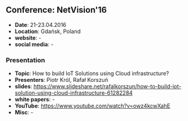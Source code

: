 ## Conference: NetVision'16

* **Date**: 21-23.04.2016
* **Location**: Gdańsk, Poland
* **website**: -
* **social media**: -

### Presentation

* **Topic**: How to build IoT Solutions using Cloud infrastructure?
* **Presenters**: Piotr Król, Rafał Korszuń
* **slides**: https://www.slideshare.net/rafalkorszun/how-to-build-iot-solution-using-cloud-infrastructure-61282284
* **white papers**: -
* **YouTube**: https://www.youtube.com/watch?v=owz4kcwXahE
* **Misc**: -
